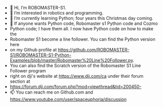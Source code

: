 - 👋 Hi, I’m ROBOMASTER-S1.
- 👀 I’m interested in robotics and programming.
- 🌱 I’m currently learning Python; four years this Christmas day coming.
- 💞️ If anyone wants Python code, Robomaster s1 Python code and Cozmo
- Python code; I have them all. I now have Python code on how to make the 
- Robomaster S1 become a line follower. You can find the Python version here
- on my Github profile at https://github.com/ROBOMASTER-S1/ROBOMASTER-S1-Python-Examples/blob/master/Robomaster%20Line%20Follower.py. 
- You can also find the Scratch version of the Robomaster S1 Line Follower program
- right on dji's website at https://www.dji.com/ca under their forum section at
- https://forum.dji.com/forum.php?mod=viewthread&tid=200450- 
- 📫 You can reach me on Github.com and https://www.youtube.com/user/spaceuphoria/discussion

<!---
ROBOMASTER-S1/ROBOMASTER-S1 is a ✨ special ✨ repository because its `README.md` (this file) appears on your GitHub profile.
You can click the Preview link to take a look at your changes.
--->
